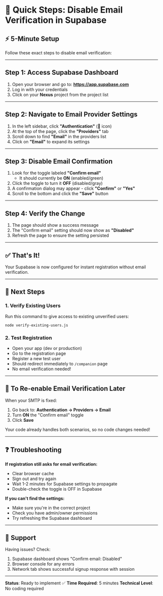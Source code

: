 # 🎯 Quick Steps: Disable Email Verification in Supabase

## ⚡ 5-Minute Setup

Follow these exact steps to disable email verification:

---

## Step 1: Access Supabase Dashboard

1. Open your browser and go to: **https://app.supabase.com**
2. Log in with your credentials
3. Click on your **Nexus** project from the project list

---

## Step 2: Navigate to Email Provider Settings

1. In the left sidebar, click **"Authentication"** (🔐 icon)
2. At the top of the page, click the **"Providers"** tab
3. Scroll down to find **"Email"** in the providers list
4. Click on **"Email"** to expand its settings

---

## Step 3: Disable Email Confirmation

1. Look for the toggle labeled **"Confirm email"**
   - It should currently be **ON** (enabled/green)
2. Click the toggle to turn it **OFF** (disabled/gray)
3. A confirmation dialog may appear - click **"Confirm"** or **"Yes"**
4. Scroll to the bottom and click the **"Save"** button

---

## Step 4: Verify the Change

1. The page should show a success message
2. The "Confirm email" setting should now show as **"Disabled"**
3. Refresh the page to ensure the setting persisted

---

## ✅ That's It!

Your Supabase is now configured for instant registration without email verification.

---

## 🧪 Next Steps

### 1. Verify Existing Users
Run this command to give access to existing unverified users:

```bash
node verify-existing-users.js
```

### 2. Test Registration
- Open your app (dev or production)
- Go to the registration page
- Register a new test user
- Should redirect immediately to `/companion` page
- No email verification needed!

---

## 🔄 To Re-enable Email Verification Later

When your SMTP is fixed:

1. Go back to: **Authentication → Providers → Email**
2. Turn **ON** the "Confirm email" toggle
3. Click **Save**

Your code already handles both scenarios, so no code changes needed!

---

## ❓ Troubleshooting

**If registration still asks for email verification:**
- Clear browser cache
- Sign out and try again
- Wait 1-2 minutes for Supabase settings to propagate
- Double-check the toggle is OFF in Supabase

**If you can't find the settings:**
- Make sure you're in the correct project
- Check you have admin/owner permissions
- Try refreshing the Supabase dashboard

---

## 📱 Support

Having issues? Check:
1. Supabase dashboard shows "Confirm email: Disabled"
2. Browser console for any errors
3. Network tab shows successful signup response with session

---

**Status**: Ready to implement ✅
**Time Required**: 5 minutes
**Technical Level**: No coding required

